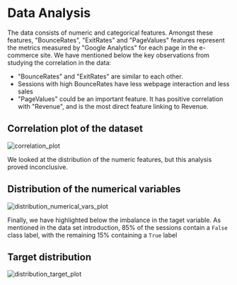 # Data Analysis

The data consists of numeric and categorical features. Amongst these features, "BounceRates", "ExitRates" and "PageValues" features represent the metrics measured by "Google Analytics" for each page in the e-commerce site. We have mentioned below the key observations from studying the correlation in the data:

- "BounceRates" and "ExitRates" are similar to each other.
- Sessions with high BounceRates have less webpage interaction and less sales
- "PageValues" could be an important feature. It has positive correlation with "Revenue", and is the most direct feature linking to Revenue.

## Correlation plot of the dataset

![correlation_plot](../../../results/chart_correlation.png)

We looked at the distribution of the numeric features, but this analysis proved inconclusive.

## Distribution of the numerical variables

![distribution_numerical_vars_plot](../../../results/chart_numeric_var_distribution.png)

Finally, we have highlighted below the imbalance in the taget variable. As mentioned in the data set introduction, 85% of the sessions contain a `False` class label, with the remaining 15% containing a `True` label

## Target distribution

![distribution_target_plot](../../../results/chart_target_distribution.png)
